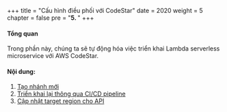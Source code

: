 +++
title = "Cấu hình điều phối với CodeStar"
date = 2020
weight = 5
chapter = false
pre = "<b>5. </b>"
+++
#### Tổng quan

Trong phần này, chúng ta sẽ tự động hóa việc triển khai Lambda serverless microservice với AWS CodeStar.


#### Nội dung:
1. [Tạo nhánh mới](5.1-create-new-branch/)
2. [Triển khai lại thông qua CI/CD pipeline ](5.2-redeploy-through-cicd-pipeline/)
3. [Cập nhật target region cho API](5.3-update-target-region/)